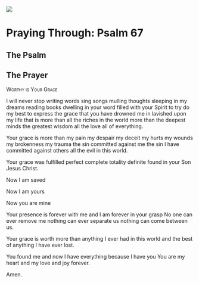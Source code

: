 <img class="intro-right" src="/images/art-paris-psalter.jpg">

# Praying Through: Psalm 67

## The Psalm

## The Prayer

<div style="font-variant: small-caps;">
Worthy is Your Grace
</div>


I will never stop
  writing words
  sing songs
  mulling thoughts
  sleeping in my dreams
  reading books
  dwelling in your word
  filled with your Spirit
  to try do my best
  to express the grace
  that you have drowned me in
  lavished upon my life
  that is more than all the riches in the world
  more than the deepest minds
  the greatest wisdom
  all the love
  all of everything.

Your grace
  is more than my pain
  my despair
  my deceit
  my hurts
  my wounds
  my brokenness
  my trauma
  the sin committed against me
  the sin I have committed against others
  all the evil in this world.

Your grace
  was fulfilled
  perfect
  complete
  totality
  definite
  found in your Son
  Jesus Christ.

Now I am saved

Now I am yours

Now you are mine

Your presence is forever with me
  and I am forever in your grasp
  No one can ever remove me
  nothing can ever separate us
  nothing can come between us.

Your grace
  is worth more
  than anything I ever had in this world
  and the best of anything I have ever lost.

You found me
  and now I have everything
  because I have you
  You are my heart and my love and joy forever.

Amen.
